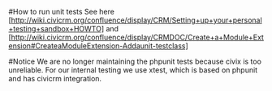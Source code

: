 #How to run unit tests
See here [http://wiki.civicrm.org/confluence/display/CRM/Setting+up+your+personal+testing+sandbox+HOWTO] and
[http://wiki.civicrm.org/confluence/display/CRMDOC/Create+a+Module+Extension#CreateaModuleExtension-Addaunit-testclass]

#Notice
We are no longer maintaining the phpunit tests because civix is too unreliable.
For our internal testing we use xtest, which is based on phpunit and has civicrm integration.
